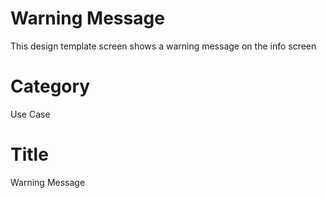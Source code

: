 # Warning Message
This design template screen shows a warning message on the info screen

# Category
Use Case

# Title
Warning Message